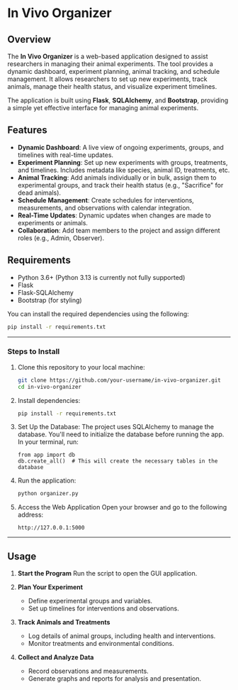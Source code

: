 # In Vivo Organizer

## Overview

The **In Vivo Organizer** is a web-based application designed to assist researchers in managing their animal experiments. The tool provides a dynamic dashboard, experiment planning, animal tracking, and schedule management. It allows researchers to set up new experiments, track animals, manage their health status, and visualize experiment timelines. 

The application is built using **Flask**, **SQLAlchemy**, and **Bootstrap**, providing a simple yet effective interface for managing animal experiments.

## Features

- **Dynamic Dashboard**: A live view of ongoing experiments, groups, and timelines with real-time updates.
- **Experiment Planning**: Set up new experiments with groups, treatments, and timelines. Includes metadata like species, animal ID, treatments, etc.
- **Animal Tracking**: Add animals individually or in bulk, assign them to experimental groups, and track their health status (e.g., "Sacrifice" for dead animals).
- **Schedule Management**: Create schedules for interventions, measurements, and observations with calendar integration.
- **Real-Time Updates**: Dynamic updates when changes are made to experiments or animals.
- **Collaboration**: Add team members to the project and assign different roles (e.g., Admin, Observer).

## Requirements

- Python 3.6+ (Python 3.13 is currently not fully supported)
- Flask
- Flask-SQLAlchemy
- Bootstrap (for styling)

You can install the required dependencies using the following:

```bash
pip install -r requirements.txt
```
---

### Steps to Install
1. Clone this repository to your local machine:
   ```bash
   git clone https://github.com/your-username/in-vivo-organizer.git
   cd in-vivo-organizer

   ```

2. Install dependencies:
   ```bash
   pip install -r requirements.txt
   ```
   
3. Set Up the Database:
   The project uses SQLAlchemy to manage the database. You'll need to initialize the database before running the app.
   In your terminal, run:
   ```
   from app import db
   db.create_all()  # This will create the necessary tables in the database
   ```
   
4. Run the application:
   ```bash
   python organizer.py
   ```

5. Access the Web Application
   Open your browser and go to the following address:
   ```
   http://127.0.0.1:5000
   ```
---

## Usage

1. **Start the Program**
   Run the script to open the GUI application.

2. **Plan Your Experiment**
   - Define experimental groups and variables.
   - Set up timelines for interventions and observations.

3. **Track Animals and Treatments**
   - Log details of animal groups, including health and interventions.
   - Monitor treatments and environmental conditions.

4. **Collect and Analyze Data**
   - Record observations and measurements.
   - Generate graphs and reports for analysis and presentation.

